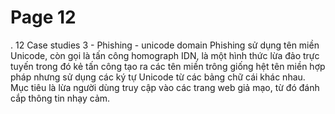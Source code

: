 # Page 12

.
12
Case studies 3 - Phishing - unicode domain
Phishing sử dụng tên miền Unicode, còn gọi là tấn công homograph IDN, là một hình thức lừa đảo trực tuyến trong đó 
kẻ tấn công tạo ra các tên miền trông giống hệt tên miền hợp pháp nhưng sử dụng các ký tự Unicode từ các bảng chữ cái 
khác nhau. Mục tiêu là lừa người dùng truy cập vào các trang web giả mạo, từ đó đánh cắp thông tin nhạy cảm.

